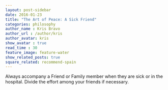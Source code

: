 ```yaml
---
layout: post-sidebar
date: 2016-01-23
title: "The Art of Peace: A Sick Friend"
categories: philosophy
author_name : Kris Bravo
author_url : /author/kris
author_avatar: kris
show_avatar : true
read_time : 30
feature_image: feature-water
show_related_posts: true
square_related: recommend-spain
---
```


Always accompany a Friend or Family member when they are sick or in the hospital. Divide the effort among your friends if necessary.

